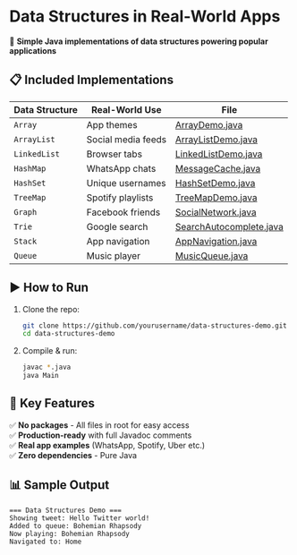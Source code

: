 # Data Structures in Real-World Apps

🚀 **Simple Java implementations of data structures powering popular applications**

## 📋 Included Implementations

| Data Structure  | Real-World Use | File |
|----------------|---------------|------|
| `Array` | App themes | [ArrayDemo.java](./ArrayDemo.java) |
| `ArrayList` | Social media feeds | [ArrayListDemo.java](./ArrayListDemo.java) |
| `LinkedList` | Browser tabs | [LinkedListDemo.java](./LinkedListDemo.java) |
| `HashMap` | WhatsApp chats | [MessageCache.java](./MessageCache.java) |
| `HashSet` | Unique usernames | [HashSetDemo.java](./HashSetDemo.java) |
| `TreeMap` | Spotify playlists | [TreeMapDemo.java](./TreeMapDemo.java) |
| `Graph` | Facebook friends | [SocialNetwork.java](./SocialNetwork.java) |
| `Trie` | Google search | [SearchAutocomplete.java](./SearchAutocomplete.java) |
| `Stack` | App navigation | [AppNavigation.java](./AppNavigation.java) |
| `Queue` | Music player | [MusicQueue.java](./MusicQueue.java) |

## ▶️ How to Run

1. Clone the repo:
   ```bash
   git clone https://github.com/yourusername/data-structures-demo.git
   cd data-structures-demo
   ```

2. Compile & run:
   ```bash
   javac *.java
   java Main
   ```

## 🎯 Key Features

✅ **No packages** - All files in root for easy access  
✅ **Production-ready** with full Javadoc comments  
✅ **Real app examples** (WhatsApp, Spotify, Uber etc.)  
✅ **Zero dependencies** - Pure Java  

## 📊 Sample Output

```plaintext
=== Data Structures Demo ===
Showing tweet: Hello Twitter world!
Added to queue: Bohemian Rhapsody
Now playing: Bohemian Rhapsody
Navigated to: Home
```
